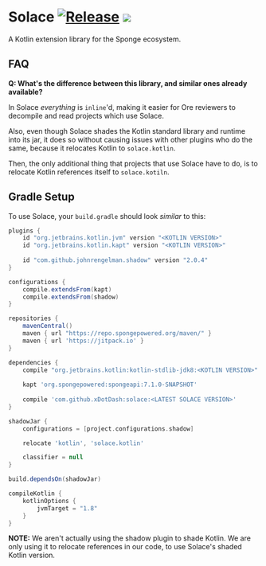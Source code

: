 # Solace [![Release](https://jitpack.io/v/xDotDash/Solace.svg)](https://jitpack.io/#xDotDash/Solace) [![](https://jitpack.io/v/xDotDash/Solace/month.svg)](https://jitpack.io/#xDotDash/Solace)

A Kotlin extension library for the Sponge ecosystem.

## FAQ

**Q: What's the difference between this library, and similar ones already available?**

In Solace *everything* is `inline`'d, making it easier for Ore reviewers to decompile and read projects which use Solace.

Also, even though Solace shades the Kotlin standard library and runtime into its jar,
    it does so without causing issues with other plugins who do the same, because it relocates Kotlin to `solace.kotlin`.
    
Then, the only additional thing that projects that use Solace have to do,
    is to relocate Kotlin references itself to `solace.kotiln`.

## Gradle Setup

To use Solace, your `build.gradle` should look *similar* to this:

```groovy
plugins {
    id "org.jetbrains.kotlin.jvm" version "<KOTLIN VERSION>"
    id "org.jetbrains.kotlin.kapt" version "<KOTLIN VERSION>"
    
    id "com.github.johnrengelman.shadow" version "2.0.4"
}

configurations {
    compile.extendsFrom(kapt)
    compile.extendsFrom(shadow)
}

repositories {
    mavenCentral()
    maven { url "https://repo.spongepowered.org/maven/" }
    maven { url 'https://jitpack.io' }
}

dependencies {
    compile "org.jetbrains.kotlin:kotlin-stdlib-jdk8:<KOTLIN VERSION>"
    
    kapt 'org.spongepowered:spongeapi:7.1.0-SNAPSHOT'
    
    compile 'com.github.xDotDash:solace:<LATEST SOLACE VERSION>'
}

shadowJar {
    configurations = [project.configurations.shadow]

    relocate 'kotlin', 'solace.kotlin'

    classifier = null
}

build.dependsOn(shadowJar)

compileKotlin {
    kotlinOptions {
        jvmTarget = "1.8"
    }
}
```

**NOTE:** We aren't actually using the shadow plugin to shade Kotlin.
We are only using it to relocate references in our code, to use Solace's shaded Kotlin version.